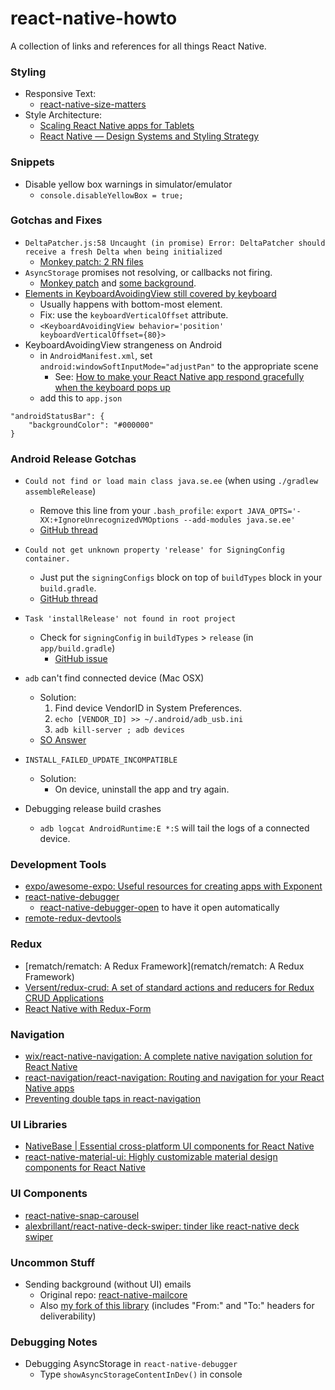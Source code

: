 # react-native-howto
A collection of links and references for all things React Native. 

### Styling
* Responsive Text:
  * [react-native-size-matters](https://github.com/nirsky/react-native-size-matters)
* Style Architecture: 
  * [Scaling React Native apps for Tablets](https://medium.com/react-native-training/scaling-react-native-apps-for-tablets-211de8399cf1)
  * [React Native — Design Systems and Styling Strategy](https://medium.com/@mikecavaliere/react-native-design-systems-and-styling-strategy-189e4f8f1684) 
  
  

### Snippets

* Disable yellow box warnings in simulator/emulator
  * `console.disableYellowBox = true;`

### Gotchas and Fixes
* ```DeltaPatcher.js:58 Uncaught (in promise) Error: DeltaPatcher should receive a fresh Delta when being initialized```
  * [Monkey patch: 2 RN files](https://github.com/facebook/react-native/issues/18209#issuecomment-371935230)
* `AsyncStorage` promises not resolving, or callbacks not firing.
  * [Monkey patch](https://github.com/facebook/react-native/pull/18522/files) and [some background](https://github.com/facebook/react-native/issues/13704).
* [Elements in KeyboardAvoidingView still covered by keyboard](https://github.com/facebook/react-native/issues/13497)
  * Usually happens with bottom-most element. 
  * Fix: use the `keyboardVerticalOffset` attribute. 
  * `<KeyboardAvoidingView behavior='position' keyboardVerticalOffset={80}>`
* KeyboardAvoidingView strangeness on Android
  * in `AndroidManifest.xml`, set `android:windowSoftInputMode="adjustPan"` to the appropriate scene
    * See: [How to make your React Native app respond gracefully when the keyboard pops up](https://stackoverflow.com/questions/39344140/react-native-how-to-control-what-keyboard-pushes-up#answer-43208431)
  * add this to `app.json`
```
"androidStatusBar": {
    "backgroundColor": "#000000"
}
```

### Android Release Gotchas
* `Could not find or load main class java.se.ee` (when using `./gradlew assembleRelease`)
  * Remove this line from your `.bash_profile`: 
`export JAVA_OPTS='-XX:+IgnoreUnrecognizedVMOptions --add-modules java.se.ee'`
  * [GitHub thread](https://github.com/flutter/flutter/issues/16093#issuecomment-390489264)

* `Could not get unknown property 'release' for SigningConfig container.`
  * Just put the `signingConfigs` block on top of `buildTypes` block in your `build.gradle`.
  * [GitHub thread](https://github.com/researchgate/gradle-release/issues/187)
* `Task 'installRelease' not found in root project`
  * Check for `signingConfig` in `buildTypes` > `release` (in `app/build.gradle`)
    * [GitHub issue](https://github.com/facebook/react-native/issues/16854#issuecomment-348376236)
* `adb` can't find connected device (Mac OSX)
  * Solution: 
    1. Find device VendorID in System Preferences. 
    1. `echo [VENDOR_ID] >> ~/.android/adb_usb.ini`
    1. `adb kill-server ; adb devices`
  * [SO Answer](https://stackoverflow.com/questions/7135999/adb-not-finding-my-device-phone-macos-x#answer-7136003)
* `INSTALL_FAILED_UPDATE_INCOMPATIBLE`
  * Solution: 
    * On device, uninstall the app and try again. 
* Debugging release build crashes
  * `adb logcat AndroidRuntime:E *:S` will tail the logs of a connected device.


### Development Tools

* [expo/awesome-expo: Useful resources for creating apps with Exponent](https://github.com/expo/awesome-expo)
* [react-native-debugger](https://github.com/jhen0409/react-native-debugger)
  * [react-native-debugger-open](https://github.com/jhen0409/react-native-debugger/tree/master/npm-package) to have it open automatically
* [remote-redux-devtools](https://github.com/zalmoxisus/remote-redux-devtools)


### Redux

* [rematch/rematch: A Redux Framework](rematch/rematch: A Redux Framework)
* [Versent/redux-crud: A set of standard actions and reducers for Redux CRUD Applications](https://github.com/Versent/redux-crud)
* [React Native with Redux-Form](https://medium.com/wolox-driving-innovation/https-medium-com-wolox-driving-innovation-easy-forms-in-react-native-with-redux-form-1cdc16a9a889)


### Navigation

* [wix/react-native-navigation: A complete native navigation solution for React Native](https://github.com/wix/react-native-navigation/)
* [react-navigation/react-navigation: Routing and navigation for your React Native apps](https://github.com/react-navigation/react-navigation)
* [Preventing double taps in react-navigation](https://github.com/react-navigation/react-navigation/issues/271#issuecomment-278901237)

### UI Libraries

* [NativeBase | Essential cross-platform UI components for React Native](https://nativebase.io/)
* [react-native-material-ui: Highly customizable material design components for React Native](https://github.com/xotahal/react-native-material-ui)

### UI Components

* [react-native-snap-carousel](https://github.com/archriss/react-native-snap-carousel)
* [alexbrillant/react-native-deck-swiper: tinder like react-native deck swiper](https://github.com/alexbrillant/react-native-deck-swiper)


### Uncommon Stuff

* Sending background (without UI) emails 
  * Original repo: [react-native-mailcore](https://github.com/agenthunt/react-native-mailcore)
  * Also [my fork of this library](https://github.com/mcavaliere/react-native-mailcore) (includes "From:" and "To:" headers for deliverability)


### Debugging Notes

* Debugging AsyncStorage in `react-native-debugger`
  * Type `showAsyncStorageContentInDev()` in console
